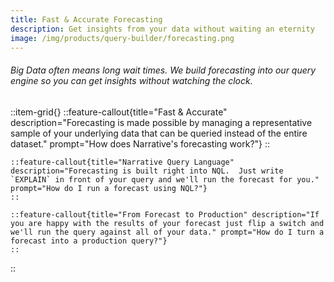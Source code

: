 ```yaml
---
title: Fast & Accurate Forecasting
description: Get insights from your data without waiting an eternity
image: /img/products/query-builder/forecasting.png
---
```


###### Big Data often means long wait times.  We build forecasting into our query engine so you can get insights without watching the clock.

::item-grid{}
    ::feature-callout{title="Fast & Accurate" description="Forecasting is made possible by managing a representative sample of your underlying data that can be queried instead of the entire dataset." prompt="How does Narrative's forecasting work?"}
    ::

    ::feature-callout{title="Narrative Query Language" description="Forecasting is built right into NQL.  Just write `EXPLAIN` in front of your query and we'll run the forecast for you." prompt="How do I run a forecast using NQL?"}
    ::

    ::feature-callout{title="From Forecast to Production" description="If you are happy with the results of your forecast just flip a switch and we'll run the query against all of your data." prompt="How do I turn a forecast into a production query?"}
    ::
::
